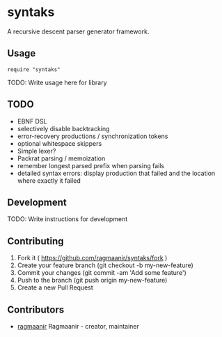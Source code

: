 # syntaks

A recursive descent parser generator framework.

## Usage

```crystal
require "syntaks"
```

TODO: Write usage here for library

## TODO

- EBNF DSL
- selectively disable backtracking
- error-recovery productions / synchronization tokens
- optional whitespace skippers
- Simple lexer?
- Packrat parsing / memoization
- remember longest parsed prefix when parsing fails
- detailed syntax errors: display production that failed and the location where exactly it failed

## Development

TODO: Write instructions for development

## Contributing

1. Fork it ( https://github.com/ragmaanir/syntaks/fork )
2. Create your feature branch (git checkout -b my-new-feature)
3. Commit your changes (git commit -am 'Add some feature')
4. Push to the branch (git push origin my-new-feature)
5. Create a new Pull Request

## Contributors

- [ragmaanir](https://github.com/ragmaanir) Ragmaanir - creator, maintainer
